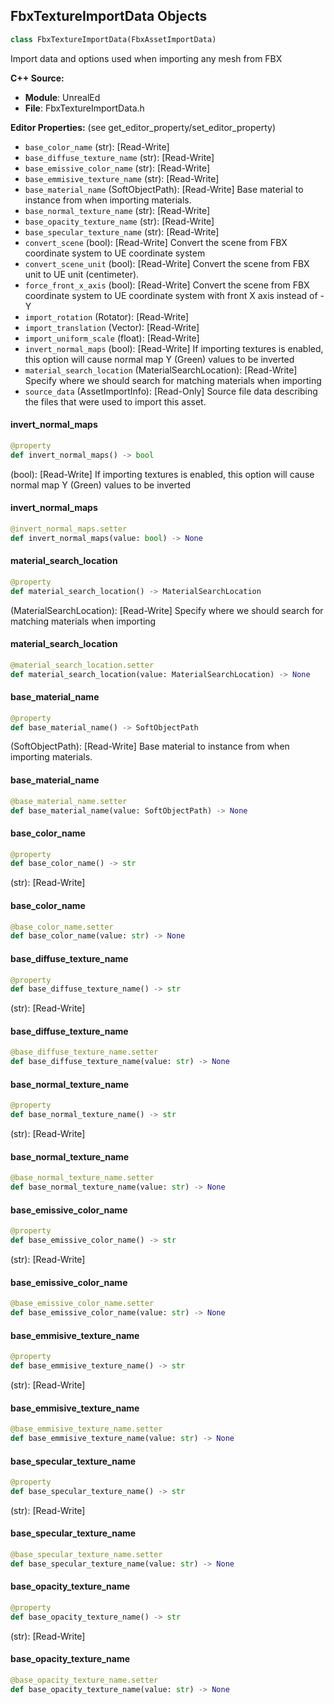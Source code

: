 ## FbxTextureImportData Objects

```python
class FbxTextureImportData(FbxAssetImportData)
```

Import data and options used when importing any mesh from FBX

**C++ Source:**

- **Module**: UnrealEd
- **File**: FbxTextureImportData.h

**Editor Properties:** (see get_editor_property/set_editor_property)

- ``base_color_name`` (str):  [Read-Write]
- ``base_diffuse_texture_name`` (str):  [Read-Write]
- ``base_emissive_color_name`` (str):  [Read-Write]
- ``base_emmisive_texture_name`` (str):  [Read-Write]
- ``base_material_name`` (SoftObjectPath):  [Read-Write] Base material to instance from when importing materials.
- ``base_normal_texture_name`` (str):  [Read-Write]
- ``base_opacity_texture_name`` (str):  [Read-Write]
- ``base_specular_texture_name`` (str):  [Read-Write]
- ``convert_scene`` (bool):  [Read-Write] Convert the scene from FBX coordinate system to UE coordinate system
- ``convert_scene_unit`` (bool):  [Read-Write] Convert the scene from FBX unit to UE unit (centimeter).
- ``force_front_x_axis`` (bool):  [Read-Write] Convert the scene from FBX coordinate system to UE coordinate system with front X axis instead of -Y
- ``import_rotation`` (Rotator):  [Read-Write]
- ``import_translation`` (Vector):  [Read-Write]
- ``import_uniform_scale`` (float):  [Read-Write]
- ``invert_normal_maps`` (bool):  [Read-Write] If importing textures is enabled, this option will cause normal map Y (Green) values to be inverted
- ``material_search_location`` (MaterialSearchLocation):  [Read-Write] Specify where we should search for matching materials when importing
- ``source_data`` (AssetImportInfo):  [Read-Only] Source file data describing the files that were used to import this asset.

<a id="unreal.FbxTextureImportData.invert_normal_maps"></a>

#### invert_normal_maps

```python
@property
def invert_normal_maps() -> bool
```

(bool):  [Read-Write] If importing textures is enabled, this option will cause normal map Y (Green) values to be inverted

<a id="unreal.FbxTextureImportData.invert_normal_maps"></a>

#### invert_normal_maps

```python
@invert_normal_maps.setter
def invert_normal_maps(value: bool) -> None
```

<a id="unreal.FbxTextureImportData.material_search_location"></a>

#### material_search_location

```python
@property
def material_search_location() -> MaterialSearchLocation
```

(MaterialSearchLocation):  [Read-Write] Specify where we should search for matching materials when importing

<a id="unreal.FbxTextureImportData.material_search_location"></a>

#### material_search_location

```python
@material_search_location.setter
def material_search_location(value: MaterialSearchLocation) -> None
```

<a id="unreal.FbxTextureImportData.base_material_name"></a>

#### base_material_name

```python
@property
def base_material_name() -> SoftObjectPath
```

(SoftObjectPath):  [Read-Write] Base material to instance from when importing materials.

<a id="unreal.FbxTextureImportData.base_material_name"></a>

#### base_material_name

```python
@base_material_name.setter
def base_material_name(value: SoftObjectPath) -> None
```

<a id="unreal.FbxTextureImportData.base_color_name"></a>

#### base_color_name

```python
@property
def base_color_name() -> str
```

(str):  [Read-Write]

<a id="unreal.FbxTextureImportData.base_color_name"></a>

#### base_color_name

```python
@base_color_name.setter
def base_color_name(value: str) -> None
```

<a id="unreal.FbxTextureImportData.base_diffuse_texture_name"></a>

#### base_diffuse_texture_name

```python
@property
def base_diffuse_texture_name() -> str
```

(str):  [Read-Write]

<a id="unreal.FbxTextureImportData.base_diffuse_texture_name"></a>

#### base_diffuse_texture_name

```python
@base_diffuse_texture_name.setter
def base_diffuse_texture_name(value: str) -> None
```

<a id="unreal.FbxTextureImportData.base_normal_texture_name"></a>

#### base_normal_texture_name

```python
@property
def base_normal_texture_name() -> str
```

(str):  [Read-Write]

<a id="unreal.FbxTextureImportData.base_normal_texture_name"></a>

#### base_normal_texture_name

```python
@base_normal_texture_name.setter
def base_normal_texture_name(value: str) -> None
```

<a id="unreal.FbxTextureImportData.base_emissive_color_name"></a>

#### base_emissive_color_name

```python
@property
def base_emissive_color_name() -> str
```

(str):  [Read-Write]

<a id="unreal.FbxTextureImportData.base_emissive_color_name"></a>

#### base_emissive_color_name

```python
@base_emissive_color_name.setter
def base_emissive_color_name(value: str) -> None
```

<a id="unreal.FbxTextureImportData.base_emmisive_texture_name"></a>

#### base_emmisive_texture_name

```python
@property
def base_emmisive_texture_name() -> str
```

(str):  [Read-Write]

<a id="unreal.FbxTextureImportData.base_emmisive_texture_name"></a>

#### base_emmisive_texture_name

```python
@base_emmisive_texture_name.setter
def base_emmisive_texture_name(value: str) -> None
```

<a id="unreal.FbxTextureImportData.base_specular_texture_name"></a>

#### base_specular_texture_name

```python
@property
def base_specular_texture_name() -> str
```

(str):  [Read-Write]

<a id="unreal.FbxTextureImportData.base_specular_texture_name"></a>

#### base_specular_texture_name

```python
@base_specular_texture_name.setter
def base_specular_texture_name(value: str) -> None
```

<a id="unreal.FbxTextureImportData.base_opacity_texture_name"></a>

#### base_opacity_texture_name

```python
@property
def base_opacity_texture_name() -> str
```

(str):  [Read-Write]

<a id="unreal.FbxTextureImportData.base_opacity_texture_name"></a>

#### base_opacity_texture_name

```python
@base_opacity_texture_name.setter
def base_opacity_texture_name(value: str) -> None
```

<a id="unreal.EditorLoadingAndSavingUtils"></a>